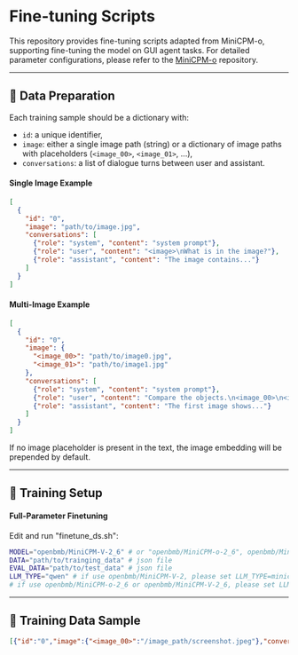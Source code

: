 # Fine-tuning Scripts

This repository provides fine-tuning scripts adapted from MiniCPM-o, supporting fine-tuning the model on GUI agent tasks. For detailed parameter configurations, please refer to the [MiniCPM-o](https://github.com/OpenBMB/MiniCPM-o/tree/main/finetune) repository.

---

## 📂 Data Preparation

Each training sample should be a dictionary with:

- `id`: a unique identifier,
- `image`: either a single image path (string) or a dictionary of image paths with placeholders (`<image_00>`, `<image_01>`, ...),
- `conversations`: a list of dialogue turns between user and assistant.

#### Single Image Example

```json
[
  {
    "id": "0",
    "image": "path/to/image.jpg",
    "conversations": [
      {"role": "system", "content": "system prompt"},
      {"role": "user", "content": "<image>\nWhat is in the image?"},
      {"role": "assistant", "content": "The image contains..."}
    ]
  }
]
```

#### Multi-Image Example

```json
[
  {
    "id": "0",
    "image": {
      "<image_00>": "path/to/image0.jpg",
      "<image_01>": "path/to/image1.jpg"
    },
    "conversations": [
      {"role": "system", "content": "system prompt"},
      {"role": "user", "content": "Compare the objects.\n<image_00>\n<image_01>"},
      {"role": "assistant", "content": "The first image shows..."}
    ]
  }
]
```

If no image placeholder is present in the text, the image embedding will be prepended by default.

---

## 🚀 Training Setup

#### Full-Parameter Finetuning

Edit and run  "finetune_ds.sh":

```bash
MODEL="openbmb/MiniCPM-V-2_6" # or "openbmb/MiniCPM-o-2_6", openbmb/MiniCPM-Llama3-V-2_5, openbmb/MiniCPM-V-2
DATA="path/to/trainging_data" # json file
EVAL_DATA="path/to/test_data" # json file
LLM_TYPE="qwen" # if use openbmb/MiniCPM-V-2, please set LLM_TYPE=minicpm, if use openbmb/MiniCPM-Llama3-V-2_5, please set LLM_TYPE="llama3",
# if use openbmb/MiniCPM-o-2_6 or openbmb/MiniCPM-V-2_6, please set LLM_TYPE=qwen
```

---

## 📃 Training Data Sample

```json
[{"id":"0","image":{"<image_00>":"/image_path/screenshot.jpeg"},"conversations":[{"role":"system","content":"# Role\n你是一名熟悉安卓系统触屏GUI操作的智能体，将根据用户的问题，分析当前界面的GUI元素和布局，生成相应的操作。\n\n# Task\n针对用户问题，根据输入的当前屏幕截图，输出下一步的操作。\n\n# Rule\n- 以紧凑JSON格式输出\n- 输出操作必须遵循Schema约束\n\n# Schema\n{\"type\":\"object\",\"description\":\"执行操作并决定当前任务状态\",\"additionalProperties\":false,\"optional\":[\"thought\"],\"properties\":{\"thought\":{\"type\":\"string\",\"description\":\"智能体的思维过程\"},\"POINT\":{\"$ref\":\"#/$defs/Location\",\"description\":\"点击屏幕上的指定位置\"},\"to\":{\"description\":\"移动，组合手势参数\",\"oneOf\":[{\"enum\":[\"up\",\"down\",\"left\",\"right\"],\"description\":\"从当前点（POINT）出发，执行滑动手势操作，方向包括向上、向下、向左、向右\"},{\"$ref\":\"#/$defs/Location\",\"description\":\"移动到某个位置\"}]},\"duration\":{\"type\":\"integer\",\"description\":\"动作执行的时间或等待时间，毫秒\",\"minimum\":0,\"default\":200},\"PRESS\":{\"type\":\"string\",\"description\":\"触发特殊按键，HOME为回到主页按钮，BACK为返回按钮，ENTER为回车按钮\",\"enum\":[\"HOME\",\"BACK\",\"ENTER\"]},\"TYPE\":{\"type\":\"string\",\"description\":\"输入文本\"},\"STATUS\":{\"type\":\"string\",\"description\":\"当前任务的状态。特殊情况：satisfied，无需操作；impossible，任务无法完成；interrupt，任务中断；need_feedback，需要用户反馈；\",\"enum\":[\"continue\",\"finish\",\"satisfied\",\"impossible\",\"interrupt\",\"need_feedback\"],\"default\":\"continue\"}},\"$defs\":{\"Location\":{\"type\":\"array\",\"description\":\"坐标为相对于屏幕左上角位原点的相对位置，并且按照宽高比例缩放到0～1000，数组第一个元素为横坐标x，第二个元素为纵坐标y\",\"items\":{\"type\":\"integer\",\"minimum\":0,\"maximum\":1000},\"minItems\":2,\"maxItems\":2}}}"},{"role":"user","content":"<Question>打开美团外卖</Question>\n当前屏幕截图：<image_00>"},{"role":"assistant","content":"{\"POINT\":[197,634],\"to\":\"right\"}"}]}]
```
